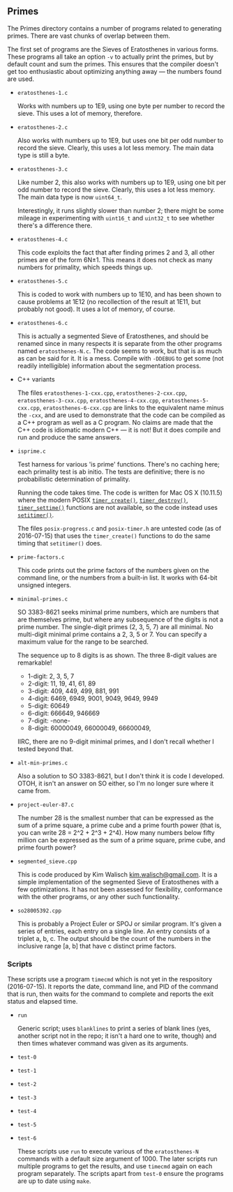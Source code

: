 ## Primes

The Primes directory contains a number of programs related to generating
primes.
There are vast chunks of overlap between them.

The first set of programs are the Sieves of Eratosthenes in various
forms.
These programs all take an option `-v` to actually print the primes, but
by default count and sum the primes.
This ensures that the compiler doesn't get too enthusiastic about
optimizing anything away — the numbers found are used.

* `eratosthenes-1.c`

  Works with numbers up to 1E9, using one byte per number to record the
  sieve.
  This uses a lot of memory, therefore.

* `eratosthenes-2.c`

  Also works with numbers up to 1E9, but uses one bit per odd number to
  record the sieve.
  Clearly, this uses a lot less memory.
  The main data type is still a byte.

* `eratosthenes-3.c`

  Like number 2, this also works with numbers up to 1E9, using one bit
  per odd number to record the sieve.
  Clearly, this uses a lot less memory.
  The main data type is now `uint64_t`.

  Interestingly, it runs slightly slower than number 2; there might be
  some mileage in experimenting with `uint16_t` and `uint32_t` to see
  whether there's a difference there.

* `eratosthenes-4.c`

  This code exploits the fact that after finding primes 2 and 3, all
  other primes are of the form 6N±1.
  This means it does not check as many numbers for primality, which
  speeds things up.

* `eratosthenes-5.c`

  This is coded to work with numbers up to 1E10, and has been shown to
  cause problems at 1E12 (no recollection of the result at 1E11, but
  probably not good).
  It uses a lot of memory, of course.

* `eratosthenes-6.c`

  This is actually a segmented Sieve of Eratosthenes, and should be
  renamed since in many respects it is separate from the other programs
  named `eratosthenes-N.c`.
  The code seems to work, but that is as much as can be said for it.
  It is a mess.
  Compile with `-DDEBUG` to get some (not readily intelligible)
  information about the segmentation process.

* C++ variants

  The files `eratosthenes-1-cxx.cpp`, `eratosthenes-2-cxx.cpp`,
  `eratosthenes-3-cxx.cpp`, `eratosthenes-4-cxx.cpp`,
  `eratosthenes-5-cxx.cpp`, `eratosthenes-6-cxx.cpp` are links to the
  equivalent name minus the `-cxx`, and are used to demonstrate that the
  code can be compiled as a C++ program as well as a C program.
  No claims are made that the C++ code is idiomatic modern C++ &mdash;
  it is not!
  But it does compile and run and produce the same answers.

* `isprime.c`

  Test harness for various 'is prime' functions.
  There's no caching here; each primality test is ab initio.
  The tests are definitive; there is no probabilistic determination of
  primality.

  Running the code takes time.  The code is written for Mac OS X (10.11.5)
  where the modern POSIX
  [`timer_create()`](http://pubs.opengroup.org/onlinepubs/9699919799/functions/timer_create.html),
  [`timer_destroy()`](http://pubs.opengroup.org/onlinepubs/9699919799/functions/timer_destroy.html),
  [`timer_settime()`](http://pubs.opengroup.org/onlinepubs/9699919799/functions/timer_settime.html)
  functions are not available, so the code instead uses 
  [`setitimer()`](http://pubs.opengroup.org/onlinepubs/9699919799/functions/setitimer.html).

  The files `posix-progress.c` and `posix-timer.h` are untested code (as
  of 2016-07-15) that uses the `timer_create()` functions to do the same
  timing that `setitimer()` does.

* `prime-factors.c`

  This code prints out the prime factors of the numbers given on the
  command line, or the numbers from a built-in list.
  It works with 64-bit unsigned integers.

* `minimal-primes.c`

  SO 3383-8621 seeks minimal prime numbers, which are numbers that are
  themselves prime, but where any subsequence of the digits is not a
  prime number.
  The single-digit primes (2, 3, 5, 7) are all minimal.
  No multi-digit minimal prime contains a 2, 3, 5 or 7.
  You can specify a maximum value for the range to be searched.

  The sequence up to 8 digits is as shown.
  The three 8-digit values are remarkable!

  * 1-digit: 2, 3, 5, 7
  * 2-digit: 11, 19, 41, 61, 89
  * 3-digit: 409, 449, 499, 881, 991
  * 4-digit: 6469, 6949, 9001, 9049, 9649, 9949
  * 5-digit: 60649
  * 6-digit: 666649, 946669
  * 7-digit: -none-
  * 8-digit: 60000049, 66000049, 66600049,

  IIRC, there are no 9-digit minimal primes, and I don't recall whether
  I tested beyond that.

* `alt-min-primes.c`

  Also a solution to SO 3383-8621, but I don't think it is code I
  developed.
  OTOH, it isn't an answer on SO either, so I'm no longer sure where it
  came from.

* `project-euler-87.c`

  The number 28 is the smallest number that can be expressed as the sum
  of a prime square, a prime cube and a prime fourth power (that is, you
  can write 28 = 2^2 + 2^3 + 2^4).
  How many numbers below fifty million can be expressed as the sum of a
  prime square, prime cube, and prime fourth power?

* `segmented_sieve.cpp`

  This is code produced by Kim Walisch <kim.walisch@gmail.com>.
  It is a simple implementation of the segmented Sieve of Eratosthenes
  with a few optimizations.
  It has not been assessed for flexibility, conformance with the other
  programs, or any other such functionality.

* `so28005392.cpp`

  This is probably a Project Euler or SPOJ or similar program.
  It's given a series of entries, each entry on a single line.
  An entry consists of a triplet a, b, c.
  The output should be the count of the numbers in the inclusive range
  [a, b] that have c distinct prime factors.

### Scripts

These scripts use a program `timecmd` which is not yet in the
respository (2016-07-15).
It reports the date, command line, and PID of the command that is run,
then waits for the command to complete and reports the exit status and
elapsed time.

* `run`

  Generic script; uses `blanklines` to print a series of blank lines
  (yes, another script not in the repo; it isn't a hard one to write,
  though) and then times whatever command was given as its arguments.

* `test-0`
* `test-1`
* `test-2`
* `test-3`
* `test-4`
* `test-5`
* `test-6`

  These scripts use `run` to execute various of the `eratosthenes-N`
  commands with a default size argument of 1000.
  The later scripts run multiple programs to get the results, and use
  `timecmd` again on each program separately.
  The scripts apart from `test-0` ensure the programs are up to date
  using `make`.

